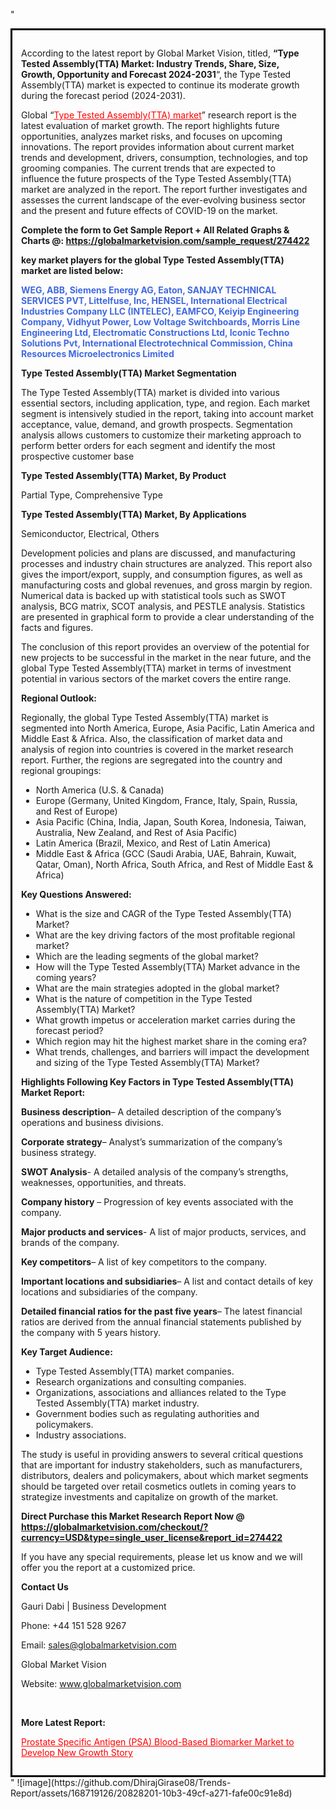 "<div style='border: 3px solid black; padding: 1em;'>

According to the latest report by Global Market Vision, titled, <strong>“Type Tested Assembly(TTA) Market: Industry Trends, Share, Size, Growth, Opportunity and Forecast 2024-2031</strong>“, the Type Tested Assembly(TTA) market is expected to continue its moderate growth during the forecast period (2024-2031).

Global “<a style='color: #ff0000;' href='https://globalmarketvision.com/reports/global-type-tested-assembly-tta-market/274422'>Type Tested Assembly(TTA) market</a>” research report is the latest evaluation of market growth. The report highlights future opportunities, analyzes market risks, and focuses on upcoming innovations. The report provides information about current market trends and development, drivers, consumption, technologies, and top grooming companies. The current trends that are expected to influence the future prospects of the Type Tested Assembly(TTA) market are analyzed in the report. The report further investigates and assesses the current landscape of the ever-evolving business sector and the present and future effects of COVID-19 on the market.

<strong>Complete the form to Get Sample Report + All Related Graphs &amp; Charts @: <a style='color: #ff0000;' href='https://globalmarketvision.com/sample_request/274422?utm_source=linkedinPulse&utm_medium=SN&utm_campaign=SN'><strong>https://globalmarketvision.com/sample_request/274422</strong></a></strong>

<strong>key market players for the global Type Tested Assembly(TTA) market are listed below:</strong>

<strong style='color: #4169e1;'>WEG, ABB, Siemens Energy AG, Eaton, SANJAY TECHNICAL SERVICES PVT, Littelfuse, Inc, HENSEL, International Electrical Industries Company LLC (INTELEC), EAMFCO, Keiyip Engineering Company, Vidhyut Power, Low Voltage Switchboards, Morris Line Engineering Ltd, Electromatic Constructions Ltd, Iconic Techno Solutions Pvt, International Electrotechnical Commission, China Resources Microelectronics Limited</strong>

<strong>Type Tested Assembly(TTA) Market Segmentation</strong>

The Type Tested Assembly(TTA) market is divided into various essential sectors, including application, type, and region. Each market segment is intensively studied in the report, taking into account market acceptance, value, demand, and growth prospects. Segmentation analysis allows customers to customize their marketing approach to perform better orders for each segment and identify the most prospective customer base

<strong>Type Tested Assembly(TTA) Market, By Product</strong>

Partial Type, Comprehensive Type

<strong>Type Tested Assembly(TTA) Market, By Applications</strong>

Semiconductor, Electrical, Others

Development policies and plans are discussed, and manufacturing processes and industry chain structures are analyzed. This report also gives the import/export, supply, and consumption figures, as well as manufacturing costs and global revenues, and gross margin by region. Numerical data is backed up with statistical tools such as SWOT analysis, BCG matrix, SCOT analysis, and PESTLE analysis. Statistics are presented in graphical form to provide a clear understanding of the facts and figures.

The conclusion of this report provides an overview of the potential for new projects to be successful in the market in the near future, and the global Type Tested Assembly(TTA) market in terms of investment potential in various sectors of the market covers the entire range.

<strong>Regional Outlook:</strong>

Regionally, the global Type Tested Assembly(TTA) market is segmented into North America, Europe, Asia Pacific, Latin America and Middle East &amp; Africa. Also, the classification of market data and analysis of region into countries is covered in the market research report. Further, the regions are segregated into the country and regional groupings:
<ul>
  <li>North America (U.S. &amp; Canada)</li>
  <li>Europe (Germany, United Kingdom, France, Italy, Spain, Russia, and Rest of Europe)</li>
  <li>Asia Pacific (China, India, Japan, South Korea, Indonesia, Taiwan, Australia, New Zealand, and Rest of Asia Pacific)</li>
  <li>Latin America (Brazil, Mexico, and Rest of Latin America)</li>
  <li>Middle East &amp; Africa (GCC (Saudi Arabia, UAE, Bahrain, Kuwait, Qatar, Oman), North Africa, South Africa, and Rest of Middle East &amp; Africa)</li>
</ul>
<strong>Key Questions Answered:</strong>
<ul>
  <li>What is the size and CAGR of the Type Tested Assembly(TTA) Market?</li>
  <li>What are the key driving factors of the most profitable regional market?</li>
  <li>Which are the leading segments of the global market?</li>
  <li>How will the Type Tested Assembly(TTA) Market advance in the coming years?</li>
  <li>What are the main strategies adopted in the global market?</li>
  <li>What is the nature of competition in the Type Tested Assembly(TTA) Market?</li>
  <li>What growth impetus or acceleration market carries during the forecast period?</li>
  <li>Which region may hit the highest market share in the coming era?</li>
  <li>What trends, challenges, and barriers will impact the development and sizing of the Type Tested Assembly(TTA) Market?</li>
</ul>
<strong>Highlights Following Key Factors in Type Tested Assembly(TTA) Market Report:</strong>

<strong>Business description</strong>– A detailed description of the company’s operations and business divisions.

<strong>Corporate strategy</strong>– Analyst’s summarization of the company’s business strategy.

<strong>SWOT Analysis</strong>- A detailed analysis of the company’s strengths, weaknesses, opportunities, and threats.

<strong>Company history</strong> – Progression of key events associated with the company.

<strong>Major products and services</strong>- A list of major products, services, and brands of the company.

<strong>Key competitors</strong>– A list of key competitors to the company.

<strong>Important locations and subsidiaries</strong>– A list and contact details of key locations and subsidiaries of the company.

<strong>Detailed financial ratios for the past five years</strong>– The latest financial ratios are derived from the annual financial statements published by the company with 5 years history.

<strong>Key Target Audience:</strong>
<ul>
  <li>Type Tested Assembly(TTA) market companies.</li>
  <li>Research organizations and consulting companies.</li>
  <li>Organizations, associations and alliances related to the Type Tested Assembly(TTA) market industry.</li>
  <li>Government bodies such as regulating authorities and policymakers.</li>
  <li>Industry associations.</li>
</ul>
The study is useful in providing answers to several critical questions that are important for industry stakeholders, such as manufacturers, distributors, dealers and policymakers, about which market segments should be targeted over retail cosmetics outlets in coming years to strategize investments and capitalize on growth of the market.

<strong>Direct Purchase this Market Research Report Now @ </strong><strong><a style='color: #ff0000;' href='https://globalmarketvision.com/checkout/?currency=USD&type=single_user_license&report_id=274422?utm_source=linkedinPulse&utm_medium=SN&utm_campaign=SN'><strong>https://globalmarketvision.com/checkout/?currency=USD&type=single_user_license&report_id=274422</strong></a></strong>

If you have any special requirements, please let us know and we will offer you the report at a customized price.
<p id='ember58' class='ember-view reader-content-blocks__paragraph'><strong>Contact Us</strong></p>
<p id='ember59' class='ember-view reader-content-blocks__paragraph'>Gauri Dabi | Business Development</p>
<p id='ember60' class='ember-view reader-content-blocks__paragraph'>Phone: +44 151 528 9267</p>
Email: <a href='mailto:sales@globalmarketvision.com'>sales@globalmarketvision.com</a>

Global Market Vision

Website: <a href='http://www.globalmarketvision.com'>www.globalmarketvision.com</a>

&nbsp;

<strong>More Latest Report:</strong>

<a style='color: #ff0000;' href='https://www.linkedin.com/pulse/prostate-specific-antigen-psa-blood-based-biomarker-jun1f'>Prostate Specific Antigen (PSA) Blood-Based Biomarker Market to Develop New Growth Story</a>

</div>"
![image](https://github.com/DhirajGirase08/Trends-Report/assets/168719126/20828201-10b3-49cf-a271-fafe00c91e8d)
